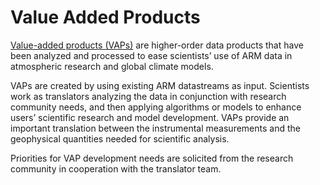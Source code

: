 # Value Added Products

[Value-added products (VAPs)](https://www.arm.gov/capabilities/science-data-products/vaps) are higher-order data products that have been analyzed and processed to ease scientists’ use of ARM data in atmospheric research and global climate models.

VAPs are created by using existing ARM datastreams as input. Scientists work as translators analyzing the data in conjunction with research community needs, and then applying algorithms or models to enhance users’ scientific research and model development. VAPs provide an important translation between the instrumental measurements and the geophysical quantities needed for scientific analysis.

Priorities for VAP development needs are solicited from the research community in cooperation with the translator team.